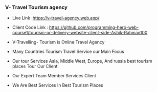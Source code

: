 ### V- Travel Tourism agency

- Live Link :https://v-travel-agency.web.app/

- Client Code Link : https://github.com/programming-hero-web-course1/tourism-or-delivery-website-client-side-Ashik-Rahman100

- V-Travelling- Tourism is Online Travel Agency
- Many Countries Tourism Travel Service our Main Focus
- Our tour Services Asia, Middle West, Europe, And russia best tourism places Tour Our Client
- Our Expert Team Member Services Client
- We Are Best Services In Best Tourism Places
